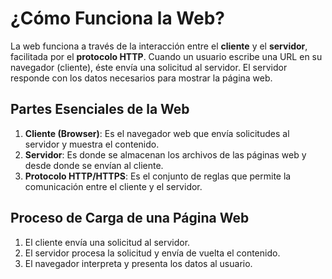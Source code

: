 # ¿Cómo Funciona la Web?

La web funciona a través de la interacción entre el **cliente** y el **servidor**, facilitada por el **protocolo HTTP**. Cuando un usuario escribe una URL en su navegador (cliente), éste envía una solicitud al servidor. El servidor responde con los datos necesarios para mostrar la página web.

## Partes Esenciales de la Web

1. **Cliente (Browser)**: Es el navegador web que envía solicitudes al servidor y muestra el contenido.
2. **Servidor**: Es donde se almacenan los archivos de las páginas web y desde donde se envían al cliente.
3. **Protocolo HTTP/HTTPS**: Es el conjunto de reglas que permite la comunicación entre el cliente y el servidor.

## Proceso de Carga de una Página Web

1. El cliente envía una solicitud al servidor.
2. El servidor procesa la solicitud y envía de vuelta el contenido.
3. El navegador interpreta y presenta los datos al usuario.
